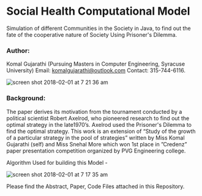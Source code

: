 # Social Health Computational Model

Simulation of different Communities in the Society in Java, to find out the fate of the cooperative nature of Society Using Prisoner's Dilemma.


### Author: 
Komal Gujarathi	(Pursuing Masters in Computer Engineering, Syracuse University) 
Email: komalgujarathi@outlook.com
Contact: 315-744-6116.

![screen shot 2018-02-01 at 7 21 36 am](https://user-images.githubusercontent.com/24962915/35678931-3aa6b88e-0723-11e8-9b8c-d7496ad0fa6f.png)

### Background:
The paper derives its motivation from the tournament conducted by a political scientist Robert Axelrod, who pioneered research to find out the optimal strategy in the late1970’s. Axelrod used the Prisoner's Dilemma to find the optimal strategy.
This work is an extension of “Study of the growth of a particular strategy in the pool of strategies” written by Miss Komal Gujarathi (self) and Miss Snehal More which won 1st place in ”Credenz” paper presentation competition organized by PVG Engineering college.

Algorithm Used for building this Model -

![screen shot 2018-02-01 at 7 17 35 am](https://user-images.githubusercontent.com/24962915/35678927-37e37da8-0723-11e8-9b2a-f511008381f9.png)

Please find the Abstract, Paper, Code Files attached in this Repository.

